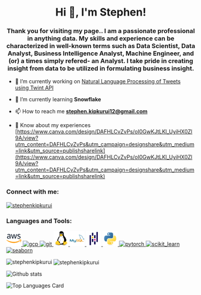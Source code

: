 <!-- # Hello, I am Stephen.

<hr>

### Thank you for visiting my page.. I am a passionate professional in anything data. My skills and experience can be characterized in well-known terms such as Data Scientist, Data Analyst, Business Intelligence Analyst, Machine Engineer, and (or) a times simply refered as an Analyst. I take pride in creating insight from structured, semi-structured and non-structured data to be utilized in formulating business decisions.   -->



<h1 align="center">Hi 👋, I'm Stephen!</h1>
<h3 align="center">Thank you for visiting my page.. I am a passionate professional in anything data. My skills and experience can be characterized in well-known terms such as Data Scientist, Data Analyst, Business Intelligence Analyst, Machine Engineer, and (or) a times simply refered- an Analyst. I take pride in creating insight from data to be utilized in formulating business insight.</h3>

- 🔭 I’m currently working on [Natural Language Processing of Tweets using Twint API](https://github.com/stephenkipkurui/Kenya-Elections-Tweets-Sentiments)

- 🌱 I’m currently learning **Snowflake**

- 📫 How to reach me **stephen.kipkurui12@gmail.com**

- 📄 Know about my experiences [https://www.canva.com/design/DAFHLCvZvPs/oI0GwKJtLKl_UyiHX0Zl9A/view?utm_content=DAFHLCvZvPs&utm_campaign=designshare&utm_medium=link&utm_source=publishsharelink](https://www.canva.com/design/DAFHLCvZvPs/oI0GwKJtLKl_UyiHX0Zl9A/view?utm_content=DAFHLCvZvPs&utm_campaign=designshare&utm_medium=link&utm_source=publishsharelink)

<h3 align="left">Connect with me:</h3>
<p align="left">
<a href="https://linkedin.com/in/stephenkipkurui" target="blank"><img align="center" src="https://raw.githubusercontent.com/rahuldkjain/github-profile-readme-generator/master/src/images/icons/Social/linked-in-alt.svg" alt="stephenkipkurui" height="30" width="40" /></a>
</p>

<h3 align="left">Languages and Tools:</h3>
<p align="left"> <a href="https://aws.amazon.com" target="_blank" rel="noreferrer"> <img src="https://raw.githubusercontent.com/devicons/devicon/master/icons/amazonwebservices/amazonwebservices-original-wordmark.svg" alt="aws" width="40" height="40"/> </a> <a href="https://cloud.google.com" target="_blank" rel="noreferrer"> <img src="https://www.vectorlogo.zone/logos/google_cloud/google_cloud-icon.svg" alt="gcp" width="40" height="40"/> </a> <a href="https://git-scm.com/" target="_blank" rel="noreferrer"> <img src="https://www.vectorlogo.zone/logos/git-scm/git-scm-icon.svg" alt="git" width="40" height="40"/> </a> <a href="https://www.linux.org/" target="_blank" rel="noreferrer"> <img src="https://raw.githubusercontent.com/devicons/devicon/master/icons/linux/linux-original.svg" alt="linux" width="40" height="40"/> </a> <a href="https://www.mysql.com/" target="_blank" rel="noreferrer"> <img src="https://raw.githubusercontent.com/devicons/devicon/master/icons/mysql/mysql-original-wordmark.svg" alt="mysql" width="40" height="40"/> </a> <a href="https://pandas.pydata.org/" target="_blank" rel="noreferrer"> <img src="https://raw.githubusercontent.com/devicons/devicon/2ae2a900d2f041da66e950e4d48052658d850630/icons/pandas/pandas-original.svg" alt="pandas" width="40" height="40"/> </a> <a href="https://www.python.org" target="_blank" rel="noreferrer"> <img src="https://raw.githubusercontent.com/devicons/devicon/master/icons/python/python-original.svg" alt="python" width="40" height="40"/> </a> <a href="https://pytorch.org/" target="_blank" rel="noreferrer"> <img src="https://www.vectorlogo.zone/logos/pytorch/pytorch-icon.svg" alt="pytorch" width="40" height="40"/> </a> <a href="https://scikit-learn.org/" target="_blank" rel="noreferrer"> <img src="https://upload.wikimedia.org/wikipedia/commons/0/05/Scikit_learn_logo_small.svg" alt="scikit_learn" width="40" height="40"/> </a> <a href="https://seaborn.pydata.org/" target="_blank" rel="noreferrer"> <img src="https://seaborn.pydata.org/_images/logo-mark-lightbg.svg" alt="seaborn" width="40" height="40"/> </a> </p>

<p><img align="left" src="https://github-readme-stats.vercel.app/api/top-langs?username=stephenkipkurui&show_icons=true&locale=en&layout=compact" alt="stephenkipkurui" /></p>

<p>&nbsp;<img align="center" src="https://github-readme-stats.vercel.app/api?username=stephenkipkurui&show_icons=true&locale=en" alt="stephenkipkurui" /></p>


![Github stats](https://github-readme-stats.vercel.app/api?username=stephenkipkurui&theme=github_dark&show_icons=true&count_private=true)


![Top Languages Card](https://github-readme-stats.vercel.app/api/top-langs/?username=stephenkipkurui&layout=compact&theme=github_dark)



